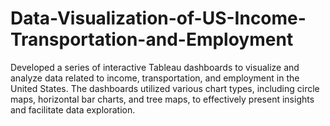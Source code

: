 # Data-Visualization-of-US-Income-Transportation-and-Employment
Developed a series of interactive Tableau dashboards to visualize and analyze data related to income, transportation, and employment in the United States. The dashboards utilized various chart types, including circle maps, horizontal bar charts, and tree maps, to effectively present insights and facilitate data exploration.
